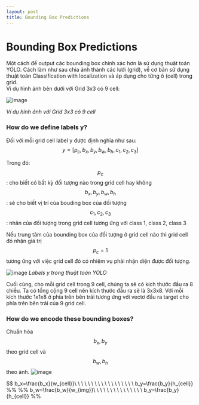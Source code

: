 ```yaml
---
layout: post
title: Bounding Box Predictions
---
```


# Bounding Box Predictions

Một cách để output các bounding box chính xác hơn là sử dụng thuật toán YOLO. Cách làm như sau chia ảnh thành các lưới (grid), về cơ bản sử dụng thuật toán Classification with localization và áp dụng cho từng ô (cell) trong grid. <br>
Ví dụ hình ảnh bên dưới với Grid 3x3 có 9 cell:

![image](https://user-images.githubusercontent.com/79956682/172772077-e80f32bc-bb42-4657-89ba-2454522ffe57.png)

_Ví dụ hình ảnh với Grid 3x3 có 9 cell_

### How do we define labels y?
Đối với mỗi grid cell label y được định nghĩa như sau:
$$ y=[p_c,b_x,b_y,b_w,b_h,c_1,c_2,c_3] $$

Trong đó:
$$p_c$$: cho biết có bất kỳ đối tượng nào trong grid cell hay không <br>
$$b_x,b_y,b_w,b_h$$: sẽ cho biết vị trí của bouding box của đối tượng <br>
$$c_1,c_2,c_3$$: nhãn của đối tượng trong grid cell tương ứng với class 1, class 2, class 3 <br>

Nếu trung tâm của bounding box của đối tượng ở grid cell nào thì grid cell đó nhận giá trị $$p_c = 1$$ tương ứng với việc grid cell đó có nhiệm vụ phải nhận diện được đối tượng.

![image](https://user-images.githubusercontent.com/79956682/172772480-56543db3-e9f5-4b58-8093-38054a0826b6.png)
_Labels y trong thuật toán YOLO_

Cuối cùng, cho mỗi grid cell trong 9 cell, chúng ta sẽ có kích thước đầu ra 8 chiều. Ta có tổng cộng 9 cell nên kích thước đầu ra sẽ là 3x3x8. Với mỗi kích thước 1x1x8 ở phía trên bên trái tương ứng với vectơ đầu ra target cho phía trên bên trái của 9 grid cell.

### How do we encode these bounding boxes?
Chuẩn hóa $$b_x,b_y$$ theo grid cell và $$b_w,b_h$$ theo ảnh. 
![image](https://user-images.githubusercontent.com/79956682/172772633-8ab0de63-618e-4a94-b991-db97b0746e13.png)

$$  b_x=\frac{b_x}{w_{cell}}\ \ \ \ \ \ \ \ \ \ \ \ \ \ \ \ \ \ b_y=\frac{b_y}{h_{cell}} %%
%% b_w=\frac{b_w}{w_{img}}\ \ \ \ \ \ \ \ \ \ \ \ \ \ \ b_y=\frac{b_y}{h_{cell}} %%
